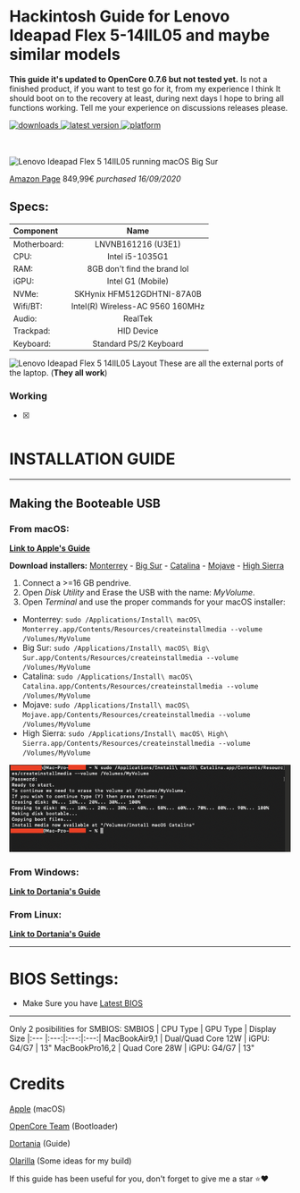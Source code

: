 # Hackintosh Guide for **Lenovo Ideapad Flex 5-14IlL05** and maybe similar models

**This guide it's updated to OpenCore 0.7.6 but not tested yet.**
Is not a finished product, if you want to test go for it, from my experience I think It should boot on to the recovery at least, during next days I hope to bring all functions working.
Tell me your experience on discussions releases please.
<!-- shields -->
<div>
    <!-- downloads -->
    <a href="https://github.com/RobyRew/Lenovo-Ideapad-Flex-5-14IlL05_Hackintosh_OpenCore/releases">
        <img src="https://img.shields.io/github/downloads/RobyRew/Lenovo-Ideapad-Flex-5-14IlL05_Hackintosh_OpenCore/total" alt="downloads"/>
    </a>
    <!-- version -->
    <a href="https://github.com/RobyRew/Lenovo-Ideapad-Flex-5-14IlL05_Hackintosh_OpenCore/releases/latest">
        <img src="https://img.shields.io/github/release/RobyRew/Lenovo-Ideapad-Flex-5-14IlL05_Hackintosh_OpenCore.svg" alt="latest version"/>
    </a>
    <!-- platform -->
    <a href="https://github.com/RobyRew/Lenovo-Ideapad-Flex-5-14IlL05_Hackintosh_OpenCore">
        <img src="https://img.shields.io/badge/platform-macOS-lightgrey.svg" alt="platform"/>
    </a>
</div>
</br></br>

![Lenovo Ideapad Flex 5 14IlL05 running macOS Big Sur](/Docs/Images/Lenovo-Ideapad-Flex-5-14IlL05-Hackintosh-macOS.png)

[Amazon Page]( https://www.amazon.es/dp/B08D9H3LX5/ref=cm_sw_em_r_mt_dp_D2GHPB9EMDQV4ZX28W90?_encoding=UTF8&psc=1) 849,99€ *purchased 16/09/2020*


## Specs:
| Component | Name |
|:--- |:---:|
| Motherboard:  | LNVNB161216 (U3E1) |
| CPU: | Intel i5-1035G1 |
| RAM: | 8GB don't find the brand lol |
| iGPU: | Intel G1 (Mobile) |
| NVMe: | SKHynix HFM512GDHTNI-87A0B |
| Wifi/BT: | Intel(R) Wireless-AC 9560 160MHz |
| Audio: | RealTek |
| Trackpad: | HID Device |
| Keyboard: | Standard PS/2 Keyboard |

![Lenovo Ideapad Flex 5 14IlL05 Layout](/Docs/Images/Guide/Lenovo-Ideapad-Flex-5-14IlL05-layout.png)
These are all the external ports of the laptop. (**They all work**)

### Working
- [x]

```bash
```

# INSTALLATION GUIDE

---

## Making the Booteable USB

### From macOS:
[**Link to Apple's Guide**](https://support.apple.com/en-us/HT201372)

**Download installers:** [Monterrey](https://apps.apple.com/es/app/macos-monterey/id1576738294?mt=12) - [Big Sur](https://itunes.apple.com/us/app/macos-big-sur/id1526878132) - [Catalina](https://itunes.apple.com/us/app/macos-catalina/id1466841314) - [Mojave](https://itunes.apple.com/us/app/macos-mojave/id1398502828) - [High Sierra](https://itunes.apple.com/us/app/macos-high-sierra/id1246284741)

1. Connect a >=16 GB pendrive.
2. Open *Disk Utility* and Erase the USB with the name: *MyVolume*.
3. Open *Terminal* and use the proper commands for your macOS installer:
- Monterrey: `sudo /Applications/Install\ macOS\ Monterrey.app/Contents/Resources/createinstallmedia --volume /Volumes/MyVolume`
- Big Sur: `sudo /Applications/Install\ macOS\ Big\ Sur.app/Contents/Resources/createinstallmedia --volume /Volumes/MyVolume`
- Catalina: `sudo /Applications/Install\ macOS\ Catalina.app/Contents/Resources/createinstallmedia --volume /Volumes/MyVolume`
- Mojave: `sudo /Applications/Install\ macOS\ Mojave.app/Contents/Resources/createinstallmedia --volume /Volumes/MyVolume`
- High Sierra: `sudo /Applications/Install\ macOS\ High\ Sierra.app/Contents/Resources/createinstallmedia --volume /Volumes/MyVolume`

![Terminal](/Docs/Images/Guide/BootableUSB.png)

### From Windows:

[**Link to Dortania's Guide**](https://dortania.github.io/OpenCore-Install-Guide/installer-guide/winblows-install.html)

### From Linux:

[**Link to Dortania's Guide**](https://dortania.github.io/OpenCore-Install-Guide/installer-guide/linux-install.html)


---

# BIOS Settings:
- Make Sure you have [Latest BIOS]()

---

Only 2 posibilities for SMBIOS:
SMBIOS | CPU Type | GPU Type | Display Size
|:--- |:---:|:---:|:---:|
MacBookAir9,1	| Dual/Quad Core 12W | iGPU: G4/G7 | 13"
MacBookPro16,2 | Quad Core 28W | iGPU: G4/G7 | 13"

# Credits

[Apple](https://apple.com) (macOS)

[OpenCore Team](https://github.com/acidanthera/OpenCorePkg) (Bootloader)

[Dortania](https://dortania.github.io/OpenCore-Install-Guide/config-laptop.plist/coffee-lake.html#starting-point) (Guide)

[Olarilla](https://www.olarila.com/topic/9918-olarila-hackintosh-hackbook-lenovo-ideapad-s145-10th-gen-catalina-big-sur-monterey-full-dsdt-patches-clover-and-opencore/?tab=comments#comment-118083) (Some ideas for my build)

If this guide has been useful for you, don't forget to give me a star ⭐️❤️
